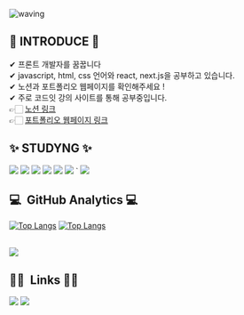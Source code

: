 
![waving](https://capsule-render.vercel.app/api?type=waving&height=200&text=Hi%20There!&fontAlign=70&fontAlignY=40&color=gradient)
## 👋 INTRODUCE 👋 
✔ 프론트 개발자를 꿈꿉니다
<br/>✔ javascript, html, css 언어와 react, next.js을 공부하고 있습니다. 
<br/>✔ 노션과 포트폴리오 웹페이지를 확인해주세요 !
<br/>✔ 주로 코드잇 강의 사이트를 통해 공부중입니다.
<br/> 👉🏻 <a href="https://absorbed-forest-da0.notion.site/4410a31d2ca647779c154c15adcec7b5"> 노션 링크 </a>
<br/> 👉🏻  <a href="https://heejung0413.github.io/web-porfolio-1/"> 포트폴리오 웹페이지 링크 </a>
<br/>

## ✨ STUDYNG ✨
<div>
	<img src="https://img.shields.io/badge/Javascript-007396?style=flat&logo=Java&logoColor=white" />
	<img src="https://img.shields.io/badge/HTML5-E34F26?style=flat&logo=HTML5&logoColor=white" />
	<img src="https://img.shields.io/badge/CSS3-1572B6?style=flat&logo=CSS3&logoColor=white" />
	<img src="https://img.shields.io/badge/React-61DAFB?style=flat&logo=React&logoColor=white"/>
	 <img src="https://img.shields.io/badge/node.js-339933?style=flat&logo=Node.js&logoColor=white"/>
  	<img src="https://img.shields.io/badge/python-3776AB?style=flat&logo=Python&logoColor=white"/>
  `	<img src="https://img.shields.io/badge/ORACLE-F80000?style=flat&logo=Oracle&logoColor=white"/>

<br/>


## 💻 &nbsp;GitHub Analytics 💻

[![Top Langs](https://github-readme-stats.vercel.app/api/top-langs/?username=heejung0413&layout=compact&theme=algolia)](https://github.com/heejung0413/github-readme-stats)
[![Top Langs](https://github-readme-stats.vercel.app/api/top-langs/?username=heejung0413&langs_count=8)](https://github.com/heejung0413/github-readme-stats)

<br/>

<img src="http://mazandi.herokuapp.com/api?handle={heejung0413}&theme=warm"/>

## 🤝🏻 &nbsp;Links 🤝🏻
<a href="https://blog.naver.com/acb4287"><img src="https://img.shields.io/badge/-Velog-96f2d7?style=flat&logo=Velog&logoColor=white"/></a>
<a href="acb4287@naver.com"><img src="https://img.shields.io/badge/-acb4287@naver.com-D14836?style=flat&logo=naver.com&logoColor=white"/></a>
